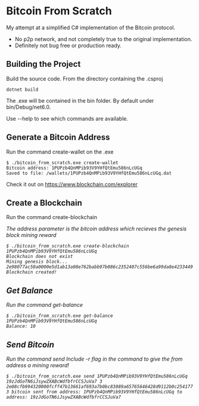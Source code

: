 # Bitcoin From Scratch
My attempt at a simplified C# implementation of the Bitcoin protocol.
- No p2p network, and not completely true to the original implementation.
- Definitely not bug free or production ready.

## Building the Project
Build the source code. From the directory containing the .csproj
```
dotnet build
```
The .exe will be contained in the bin folder. By default under bin/Debug/net6.0.

Use --help to see which commands are available. 
## Generate a Bitcoin Address
Run the command create-wallet on the .exe
```
$ ./bitcoin_from_scratch.exe create-wallet
Bitcoin address: 1PUPzb4QnMPib93V9YHfQtEmu586nLcUGq
Saved to file: /wallets/1PUPzb4QnMPib93V9YHfQtEmu586nLcUGq.dat
```
Check it out on https://www.blockchain.com/explorer

## Create a Blockchain
Run the command create-blockchain <address>
The address parameter is the bitcoin address which recieves the genesis block mining reward
```
$ ./bitcoin_from_scratch.exe create-blockchain 1PUPzb4QnMPib93V9YHfQtEmu586nLcUGq
Blockchain does not exist
Mining genesis block...
2e98077ac50a0000e5d1ab13a08e762babb97b086c2352407c556be6a99da8e4233449
Blockchain created!
```
## Get Balance
Run the command get-balance <address>
```
$ ./bitcoin_from_scratch.exe get-balance 1PUPzb4QnMPib93V9YHfQtEmu586nLcUGq
Balance: 10
```

## Send Bitcoin
Run the command send <from address> <to address> <amount> 
Include -r flag in the command to give the from address a mining reward!
```
$ ./bitcoin_from_scratch.exe send 1PUPzb4QnMPib93V9YHfQtEmu586nLcUGq 19zJdGoTN6iJsywZXABcWdfbfrCCSJuVa7 3
2e08cfb994320000fcff47b13661af693a7b0bc83089a65765646428d9112b0c254177
3 bitcoin sent from address: 1PUPzb4QnMPib93V9YHfQtEmu586nLcUGq to address: 19zJdGoTN6iJsywZXABcWdfbfrCCSJuVa7
```
